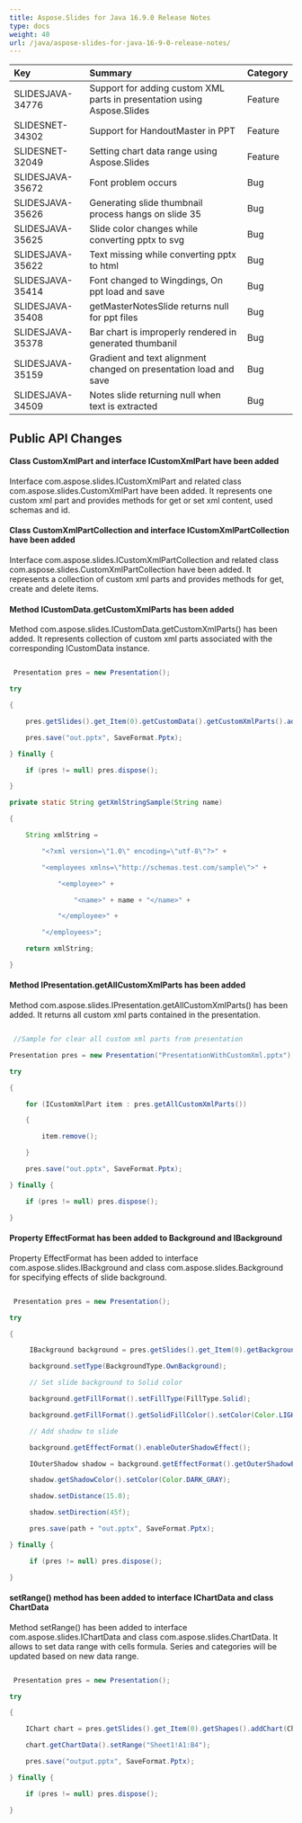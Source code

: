 ```yaml
---
title: Aspose.Slides for Java 16.9.0 Release Notes
type: docs
weight: 40
url: /java/aspose-slides-for-java-16-9-0-release-notes/
---
```


|**Key** |**Summary** |**Category** |
| :- | :- | :- |
|SLIDESJAVA-34776|Support for adding custom XML parts in presentation using Aspose.Slides|Feature|
|SLIDESNET-34302|Support for HandoutMaster in PPT|Feature|
|SLIDESNET-32049|Setting chart data range using Aspose.Slides|Feature|
|SLIDESJAVA-35672|Font problem occurs|Bug|
|SLIDESJAVA-35626|Generating slide thumbnail process hangs on slide 35|Bug|
|SLIDESJAVA-35625|Slide color changes while converting pptx to svg|Bug|
|SLIDESJAVA-35622|Text missing while converting pptx to html|Bug|
|SLIDESJAVA-35414|Font changed to Wingdings, On ppt load and save|Bug|
|SLIDESJAVA-35408|getMasterNotesSlide returns null for ppt files|Bug|
|SLIDESJAVA-35378|Bar chart is improperly rendered in generated thumbanil|Bug|
|SLIDESJAVA-35159|Gradient and text alignment changed on presentation load and save|Bug|
|SLIDESJAVA-34509|Notes slide returning null when text is extracted|Bug|
## **Public API Changes**
#### **Class CustomXmlPart and interface ICustomXmlPart have been added**
Interface com.aspose.slides.ICustomXmlPart and related class com.aspose.slides.CustomXmlPart have been added. It represents one custom xml part and provides methods for get or set xml content, used schemas and id.
#### **Class CustomXmlPartCollection and interface ICustomXmlPartCollection have been added**
Interface com.aspose.slides.ICustomXmlPartCollection and related class com.aspose.slides.CustomXmlPartCollection have been added. It represents a collection of custom xml parts and provides methods for get, create and delete items.
#### **Method ICustomData.getCustomXmlParts has been added**
Method com.aspose.slides.ICustomData.getCustomXmlParts() has been added. It represents collection of custom xml parts associated with the corresponding ICustomData instance.

``` java

 Presentation pres = new Presentation();

try

{

    pres.getSlides().get_Item(0).getCustomData().getCustomXmlParts().add(getXmlStringSample("John Doe")); //add new custom xml to slide custom data

    pres.save("out.pptx", SaveFormat.Pptx);

} finally {

    if (pres != null) pres.dispose();

}

private static String getXmlStringSample(String name)

{

    String xmlString =

        "<?xml version=\"1.0\" encoding=\"utf-8\"?>" +

        "<employees xmlns=\"http://schemas.test.com/sample\">" +

            "<employee>" +

                "<name>" + name + "</name>" +

            "</employee>" +

        "</employees>";

    return xmlString;

}

```
#### **Method IPresentation.getAllCustomXmlParts has been added**
Method com.aspose.slides.IPresentation.getAllCustomXmlParts() has been added. It returns all custom xml parts contained in the presentation.

``` java

 //Sample for clear all custom xml parts from presentation

Presentation pres = new Presentation("PresentationWithCustomXml.pptx");

try

{

    for (ICustomXmlPart item : pres.getAllCustomXmlParts())

    {

        item.remove();

    }

    pres.save("out.pptx", SaveFormat.Pptx);

} finally {

    if (pres != null) pres.dispose();

}

```
#### **Property EffectFormat has been added to Background and IBackground**
Property EffectFormat has been added to interface com.aspose.slides.IBackground and class com.aspose.slides.Background for specifying effects of slide background.

``` java

 Presentation pres = new Presentation();

try

{

     IBackground background = pres.getSlides().get_Item(0).getBackground();

     background.setType(BackgroundType.OwnBackground);

     // Set slide background to Solid color

     background.getFillFormat().setFillType(FillType.Solid);

     background.getFillFormat().getSolidFillColor().setColor(Color.LIGHT_GRAY);

     // Add shadow to slide

     background.getEffectFormat().enableOuterShadowEffect();

     IOuterShadow shadow = background.getEffectFormat().getOuterShadowEffect();

     shadow.getShadowColor().setColor(Color.DARK_GRAY);

     shadow.setDistance(15.0);

     shadow.setDirection(45f);

     pres.save(path + "out.pptx", SaveFormat.Pptx);

} finally {

     if (pres != null) pres.dispose();

}

```
#### **setRange() method has been added to interface IChartData and class ChartData**
Method setRange() has been added to interface com.aspose.slides.IChartData and class com.aspose.slides.ChartData. It allows to set data range with cells formula. Series and categories will be updated based on new data range.

``` java

 Presentation pres = new Presentation();

try

{

    IChart chart = pres.getSlides().get_Item(0).getShapes().addChart(ChartType.Line, 10, 10, 400, 300);

    chart.getChartData().setRange("Sheet1!A1:B4");

    pres.save("output.pptx", SaveFormat.Pptx);

} finally {

    if (pres != null) pres.dispose();

}

```
